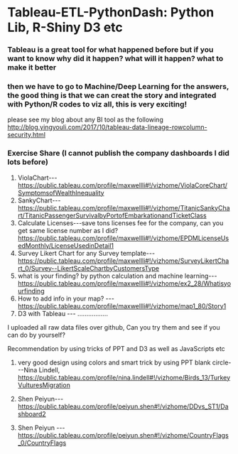 # Tableau-ETL-PythonDash: Python Lib, R-Shiny D3 etc
### Tableau is a great tool for what happened before but if you want to know why did it happen? what will it happen? what to make it better
### then we have to go to Machine/Deep Learning for the answers, the good thing is that we can creat the story and integrated with Python/R codes to viz all, this is very exciting!

please see my blog about any BI tool as the following
http://blog.yingyouli.com/2017/10/tableau-data-lineage-rowcolumn-security.html

### Exercise Share (I cannot publish the company dashboards I did lots before)
1. ViolaChart---https://public.tableau.com/profile/maxwellli#!/vizhome/ViolaCoreChart/SymptomsofWealthInequality
2. SankyChart---https://public.tableau.com/profile/maxwellli#!/vizhome/TitanicSankyChart/TitanicPassengerSurvivalbyPortofEmbarkationandTicketClass
3. Calculate Licenses---save tons licenses fee for the company, can you get same license number as I did? https://public.tableau.com/profile/maxwellli#!/vizhome/EPDMLicenseUsedMonthly/LicenseUsedinDetail1
4. Survey Likert Chart for any Survey template---https://public.tableau.com/profile/maxwellli#!/vizhome/SurveyLikertChart_0/Survey--LikertScaleChartbyCustomersType
5. what is your finding? by python calculation and machine learning---https://public.tableau.com/profile/maxwellli#!/vizhome/ex2_28/Whatisyourfinding
6. How to add info in your map? ---https://public.tableau.com/profile/maxwellli#!/vizhome/map1_80/Story1
6. D3 with Tableau ---
.................

I uploaded all raw data files over github, Can you try them and see if you can do by yourself?

Recommendation by using tricks of PPT and D3 as well as JavaScripts etc
1. very good design using colors and smart trick by using PPT blank circle---Nina Lindell, https://public.tableau.com/profile/nina.lindell#!/vizhome/Birds_13/TurkeyVulturesMigration

2. Shen Peiyun---https://public.tableau.com/profile/peiyun.shen#!/vizhome/DDvs_ST1/Dashboard2

3. Shen Peiyun ---https://public.tableau.com/profile/peiyun.shen#!/vizhome/CountryFlags_0/CountryFlags
